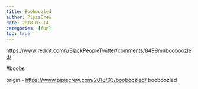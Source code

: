```yaml
---
title: Booboozled
author: PipisCrew
date: 2018-03-14
categories: [fun]
toc: true
---
```


https://www.reddit.com/r/BlackPeopleTwitter/comments/8499ml/booboozled/

#boobs

origin - https://www.pipiscrew.com/2018/03/booboozled/ booboozled